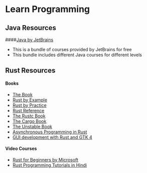 # Learn Programming
## Java Resources
####[Java by JetBrains](https://lp.jetbrains.com/academy/learn-java/)
- This is a bundle of courses provided by JetBrains for free
- This bundle includes different Java courses for different levels

## Rust Resources
#### Books
- [The Book](https://doc.rust-lang.org/book/)
- [Rust by Example](https://doc.rust-lang.org/rust-by-example/)
- [Rust by Practice](https://practice.course.rs/why-exercise.html)
- [Rust Reference](https://doc.rust-lang.org/reference/)
- [The Rustc Book](https://doc.rust-lang.org/rustc/what-is-rustc.html)
- [The Cargo Book](https://doc.rust-lang.org/cargo/)
- [The Unstable Book](https://doc.rust-lang.org/nightly/unstable-book/)
- [Asynchronous Programming in Rust](https://rust-lang.github.io/async-book/01_getting_started/01_chapter.html)
- [GUI development with Rust and GTK 4](https://gtk-rs.org/gtk4-rs/stable/latest/book/)

#### Video Courses
- [Rust for Beginners by Microsoft](https://www.youtube.com/playlist?list=PLlrxD0HtieHjbTjrchBwOVks_sr8EVW1x)
- [Rust Programming Tutorials in Hindi](https://www.youtube.com/playlist?list=PLndmg9UIKNomnnSxd__VKkUX4zT1YpSoY)
